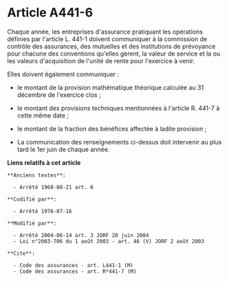 # Article A441-6

Chaque année, les entreprises d'assurance pratiquant les opérations définies par l'article L. 441-1 doivent communiquer à la
commission de contrôle des assurances, des mutuelles et des institutions de prévoyance pour chacune des conventions qu'elles
gèrent, la valeur de service et la ou les valeurs d'acquisition de l'unité de rente pour l'exercice à venir.

Elles doivent également communiquer :

- le montant de la provision mathématique théorique calculée au 31 décembre de l'exercice clos ;

- le montant des provisions techniques mentionnées à l'article R. 441-7 à cette même date ;

- le montant de la fraction des bénéfices affectée à ladite provision ;

- La communication des renseignements ci-dessus doit intervenir au plus tard le 1er juin de chaque année.

**Liens relatifs à cet article**

	**Anciens textes**:

	  - Arrêté 1968-08-21 art. 6

	**Codifié par**:

	  - Arrêté 1976-07-16

	**Modifié par**:

	  - Arrêté 2004-06-14 art. 3 JORF 20 juin 2004
	  - Loi n°2003-706 du 1 août 2003 - art. 46 (V) JORF 2 août 2003

	**Cite**:

	  - Code des assurances - art. L441-1 (M)
	  - Code des assurances - art. R*441-7 (M)
